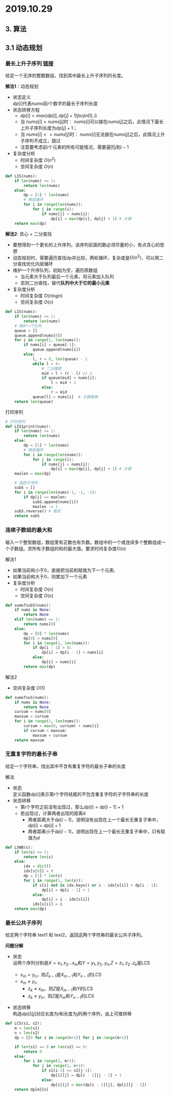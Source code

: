 # 2019.10.29  

## **3. 算法**

## 3.1 动态规划

### 最长上升子序列  [链接](https://leetcode-cn.com/problems/longest-increasing-subsequence)

给定一个无序的整数数组，找到其中最长上升子序列的长度。

**解法1**：动态规划

- 状态定义  
$dp[i]$代表$nums$前$i$个数字的最长子序列长度
- 状态转移方程
  - $dp[i] = max(dp[i], dp[j] + 1) for j in [0, i)$
  - 当 $nums[i] > nums[j]$时： nums[i]可以接在$nums[j]$之后，此情况下最长上升子序列长度为$dp[j] + 1$；
  - 当 $nums[i] <= nums[j]$时： $nums[i]$无法接在$nums[j]$之后，此情况上升子序列不成立，跳过
  - 注意要考虑前$i$个元素的所有可能情况，需要遍历$j$到$i-1$
- 复杂度分析
  - 时间复杂度 $O(n^{2})$
  - 空间复杂度 $O(n)$

```python
def LIS(nums):
    if len(nums) <= 1:
        return len(nums)
    else:
        dp = [1] * len(nums)
        # 两层循环
        for i in range(len(nums)):
            for j in range(i):
                if nums[j] < nums[i]:
                    dp[i] = max(dp[i], dp[j] + 1) # 关键
    return max(dp)
```

**解法2**: 贪心 + 二分查找

- 要想得到一个更长的上升序列，该序列前面的数必须尽量的小，有点贪心的思想
- 动态规划时，需要遍历查找dp并比较，两轮循环，复杂度是$O(n^{2})$，可以用二分查找优化内层循环
- 维护一个升序队列，初始为空，遍历原数组
  - 当元素大于队列最后一个元素，将元素加入队列
  - 否则二分查找，替代**队列中大于它的最小元素**
- 复杂度分析
  - 时间复杂度 $O(nlogn)$
  - 空间复杂度 $O(n)$

```python
def LIS(nums):
    if len(nums) <= 1:
        return len(nums)
    # 维护一个队列
    queue = []
    queue.append(nums[0])
    for i in range(1, len(nums)):
        if nums[i] > queue[-1]:
            queue.append(nums[i])
        else:
            l, r = 0, len(queue) - 1
            while l < r:
                # 二分搜索
                mid = l + (r - l) // 2
                if queue[mid] < nums[i]:
                    l = mid + 1
                else:
                    r = mid
            queue[l] = nums[i]  # 关键替换
    return len(queue)
```

打印序列

```python
# 打印序列
def LIS1print(nums):
    if len(nums) <= 1:
        return len(nums)
    else:
        dp = [1] * len(nums)
        # 两层循环
        for i in range(len(nums)):
            for j in range(i):
                if nums[j] < nums[i]:
                    dp[i] = max(dp[i], dp[j] + 1) # 关键
    maxlen = max(dp)

    # 返回子序列
    subS = []
    for i in range(len(nums)-1, -1, -1):
        if dp[i] == maxlen:
            subS.append(nums[i])
            maxlen -= 1
    subS.reverse() # 取反
    return subS
```

### 连续子数组的最大和

输入一个整型数组，数组里有正数也有负数。数组中的一个或连续多个整数组成一个子数组。求所有子数组的和的最大值。要求时间复杂度O(n)

解法1

- 如果当前和小于0，直接把当前和赋值为下一个元素;
- 如果当前和大于0，则累加下一个元素
- 复杂度分析
  - 时间复杂度 $O(n)$
  - 空间复杂度 $O(n)$

```python
def sumofsubS(nums):
    if nums is None:
        return None
    elif len(nums) == 1:
        return nums[0]
    else:
        dp = [0] * len(nums)
        dp[0] = nums[0]
        for i in range(1, len(nums)):
            if dp[i - 1] > 0:
                dp[i] = dp[i - 1] + nums[i]
            else:
                dp[i] = nums[i]
        return max(dp)
```

解法2

- 空间复杂度 $O(1)$

```python
def sumofsuS(nums):
    if nums is None:
        return None
    cursum = nums[0]
    maxsum = cursum
    for i in range(1, len(nums)):
        cursum = max(0, cursum) + nums[i]
        if cursum > maxsum:
            maxsum = cursum
    return maxsum
```

### 无重复字符的最长子串

给定一个字符串，找出其中不含有重复字符的最长子串的长度

解法

- 状态  
定义函数$dp[i]$表示第$i$个字符结尾的不包含重复字符的子字符串的长度
- 状态转移
  - 第$i$个字符之前没有出现过，那么$dp[i] = dp[i-1] + 1$
  - 若出现过，计算两者出现的距离d
    - 两者距离大于$dp[i-1]$，说明没有出现在上一个最长无重复子串中，$dp[i] = dp[i] + 1$
    - 两者距离小于$dp[i-1]$，说明出现在上一个最长无重复子串中，只有赋值为$d$

```python
def LSWB(s):
    if len(s) <= 1:
        return len(s)
    else:
        idx = dict()
        idx[s[0]] = 0
        dp = [1] * len(s)
        for i in range(1, len(s)):
            if s[i] not in idx.keys() or i - idx[s[i]] > dp[i - 1]:
                dp[i] = dp[i - 1] + 1
            else:
                dp[i] = i - idx[s[i]]
            idx[s[i]] = i
    return max(dp)
```

### 最长公共子序列  

给定两个字符串 text1 和 text2，返回这两个字符串的最长公共子序列。

**问题分解**

- 状态  
  设两个序列分别是$X = {x_{1},x_{2}...x_{m}}$和$Y = {y_{1},y_{2}..y_{n}}$,$Z = {z_{1},z_{2}..z_{k}}$是LCS  
  - $x_{m} = y_{n}$，则$Z_{k-1}$是$X_{m-1}$和$Y_{n-1}$的LCS
  - $x_{m} \neq y_{n}$
    - $z_{k} \neq x_{m}$，则$Z$是$X_{m-1}$和$Y$的LCS
    - $z_{k} \neq y_{n}$，则$Z$是$X_{m}$和$Y_{n-1}$的LCS

- 状态转移  
  构造$dp[i][j]$对应长度为$i$和长度为$j$的两个序列，由上可推转移
  
```python
def LCS(s1, s2):
    m = len(s1)
    n = len(s2)
    dp = [[0 for i in range(n+1)] for j in range(m+1)]

    if len(s1) == 0 or len(s2) == 0:
        return 0
    else:
        for i in range(1, m+1):
            for j in range(1, n+1):
                if s1[i-1] == s2[j-1]:
                    dp[i][j] = dp[i - 1][j - 1] + 1
                else:
                    dp[i][j] = max(dp[i - 1][j], dp[i][j - 1])
    return dp[m][n]
```
